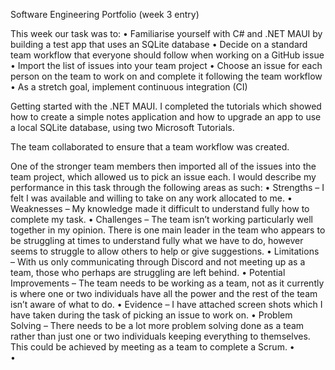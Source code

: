 Software Engineering Portfolio (week 3 entry)

This week our task was to:
•	Familiarise yourself with C# and .NET MAUI by building a test app that uses an SQLite database
•	Decide on a standard team workflow that everyone should follow when working on a GitHub issue
•	Import the list of issues into your team project
•	Choose an issue for each person on the team to work on and complete it following the team workflow
•	As a stretch goal, implement continuous integration (CI)

Getting started with the .NET MAUI.
I completed the tutorials which showed how to create a simple notes application and how to upgrade an app to use a local SQLite database, using two Microsoft Tutorials.

The team collaborated to ensure that a team workflow was created.

One of the stronger team members then imported all of the issues into the team project, which allowed us to pick an issue each. 
I would describe my performance in this task through the following areas as such:
•	Strengths – I felt I was available and willing to take on any work allocated to me.
•	Weaknesses – My knowledge made it difficult to understand fully how to complete my task.
•	Challenges – The team isn’t working particularly well together in my opinion. There is one main leader in the team who appears to be struggling at times to understand fully what we have to do, however seems to struggle to allow others to help or give suggestions.
•	Limitations – With us only communicating through Discord and not meeting up as a team, those who perhaps are struggling are left behind.
•	Potential Improvements – The team needs to be working as a team, not as it currently is where one or two individuals have all the power and the rest of the team isn’t aware of what to do.
•	Evidence – I have attached screen shots which I have taken during the task of picking an issue to work on. 
•	Problem Solving – There needs to be a lot more problem solving done as a team rather than just one or two individuals keeping everything to themselves. This could be achieved by meeting as a team to complete a Scrum.
•	 
•	 


